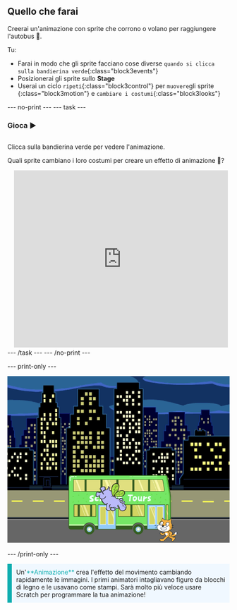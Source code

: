 ## Quello che farai

Creerai un'animazione con sprite che corrono o volano per raggiungere l'autobus 🚌.

Tu:
+ Farai in modo che gli sprite facciano cose diverse `quando si clicca sulla bandierina verde`{:class="block3events"}
+ Posizionerai gli sprite sullo **Stage**
+ Userai un ciclo `ripeti`{:class="block3control"} per `muovere`gli sprite {:class="block3motion"} e `cambiare i costumi`{:class="block3looks"}

--- no-print --- --- task ---

### Gioca ▶️
<div style="display: flex; flex-wrap: wrap">
<div style="flex-basis: 200px; flex-grow: 1">  

Clicca sulla bandierina verde per vedere l'animazione. 

Quali sprite cambiano i loro costumi per creare un effetto di animazione 🎥?
</div>
<div class="scratch-preview" style="margin-left: 15px;">
  <iframe allowtransparency="true" width="485" height="402" src="https://scratch.mit.edu/projects/embed/724160134/?autostart=false" frameborder="0"></iframe>
</div>
</div>
--- /task --- --- /no-print ---

--- print-only ---

![Il progetto completo.](images/hippo-flies.png)

--- /print-only ---

<p style="border-left: solid; border-width:10px; border-color: #0faeb0; background-color: aliceblue; padding: 10px;">
Un'<span style="color: #0faeb0">**Animazione**</span> crea l'effetto del movimento cambiando rapidamente le immagini. I primi animatori intagliavano figure da blocchi di legno e le usavano come stampi. Sarà molto più veloce usare Scratch per programmare la tua animazione!
</p>

